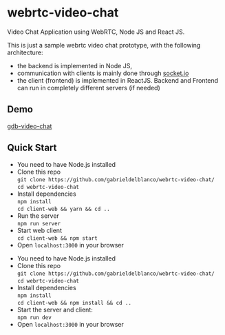 # webrtc-video-chat

Video Chat Application using WebRTC, Node JS and React JS.

This is just a sample webrtc video chat prototype, with the following architecture:

- the backend is implemented in Node JS,
- communication with clients is mainly done through [socket.io](https://github.com/socketio/socket.io)
- the client (frontend) is implemented in ReactJS. Backend and Frontend can run in completely different servers (if needed)

## Demo

[gdb-video-chat](https://gdb-video-chat.herokuapp.com/)

## Quick Start

- You need to have Node.js installed
- Clone this repo <br />
  `git clone https://github.com/gabrieldelblanco/webrtc-video-chat/`<br />
  `cd webrtc-video-chat`
- Install dependencies <br />
  `npm install`<br />
  `cd client-web && yarn && cd ..`
- Run the server <br />
  `npm run server`
- Start web client <br />
  `cd client-web && npm start`
- Open `localhost:3000` in your browser

* You need to have Node.js installed
* Clone this repo <br />
  `git clone https://github.com/gabrieldelblanco/webrtc-video-chat/`<br />
  `cd webrtc-video-chat`
* Install dependencies <br />
  `npm install`<br />
  `cd client-web && npm install && cd ..`
* Start the server and client: <br />
  `npm run dev`
* Open `localhost:3000` in your browser
